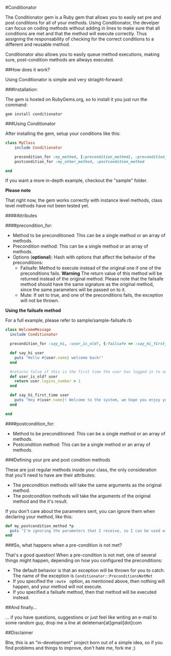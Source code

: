 
#Conditionator

The Conditionator gem is a Ruby gem that allows you to easily set pre and post conditions for all of your methods.
Using Conditionator, the develper can focus on coding methods without adding in lines to make sure that all conditions are met and that the method will execute correctly. Thus assigning the responsability of checking for the correct conditions to a different and reusable method.

Conditionator also allows you to easily queue method executions, making sure, post-condition methods are allways executed.

##How does it work?

Using Conditionator is simple and very striaght-forward:

###Installation:

The gem is hosted on RubyGems.org, so to install it you just run the command:

```gem install conditionator```

###Using Conditionator

After installing the gem, setup your conditions like this:

```ruby
class MyClass 
	include Conditionator

	precondition_for :my_method, [:precondition_method1, :precondition_method2]
	postcondition_for :my_other_method, :postcondition_method

end
```
If you want a more in-depth example, checkout the "sample" folder.

**Please note**

That right now, the gem works correctly with instance level methods, class level methods have not been tested yet.


####Attributes

####precondition_for:
- Method to be preconditioned: This can be a single method or an array of methods.
- Precondition method: This can be a single method or an array of methods.
- Options (**optional**): Hash with options that affect the behavior of the preconditions:
    - Failsafe: Method to execute instead of the original one if one of the preconditions fails. **Warning** The return value of this method will be returned instead of the original method. Please note that the failsafe method should have the same signature as the original method, since the same parameters will be passed on to it.
    - Mute: If set to true, and one of the preconditions fails, the exception will not be thrown.


**Using the failsafe method**

For a full example, please refer to sample/sample-failsafe.rb

```ruby
class WelcomeMessage
  include Conditionator

  precondition_for :say_hi, :user_is_old?, {:failsafe => :say_hi_first_time}

  def say_hi user
    puts "Hello #{user.name} welcome back!"
  end

  #returns false if this is the first time the user has logged in to our system
  def user_is_old? user
    return user.logins_number > 1
  end

  def say_hi_first_time user
    puts "Hey #{user.name}! Welcome to the system, we hope you enjoy your time with us!"
  end

end
```


####postcondition_for:
- Method to be preconditioned: This can be a single method or an array of methods.
- Postcondition method: This can be a single method or an array of methods.

###Defining your pre and post condition methods 

These are just regular methods inside your class, the only consideration that you'll need to have are their attributes:

- The precondition methods will take the same arguments as the original method.
- The postcondition methods will take the arguments of the original method and the it's result.

If you don't care about the parameters sent, you can ignore them when declaring your method, like this:

```ruby
def my_postcondition_method *p
  puts "I'm ignoring the parameters that I receive, so I can be used with different methods without causing any trouble..."
end
```

###So, what happens when a pre-condition is not met?

That's a good question! 
When a pre-condition is not met, one of several things might happen, depending on how you configured the preconditions:

- The default behavior is that an exception will be thrown for you to catch. The name of the exception is ```Conditionator::PreconditionsNotMet```
- If you specified the ```:mute ``` option, as mentioned above, then nothing will happen, and your method will not execute. 
- If you specified a failsafe method, then that method will be executed instead.

##And finally...

... if you have questions, suggestions or just feel like writing an e-mail to some random guy, drop me a line at deleteman[at]gmail[dot]com

##Disclaimer

Btw, this is an "in-development" project born out of a simple idea, so if you find problems and things to improve, don't hate me, fork me ;)
